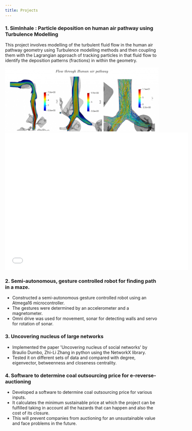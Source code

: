 ```yaml
---
title: Projects
---
```


### 1. SimInhale : Particle deposition on human air pathway using Turbulence Modelling

This project involves modelling of the turbulent fluid flow in the human air pathway geometry using Turbulence modelling methods and then coupling them with the Lagrangian approach of tracking particles in that fluid flow to identify the deposition patterns (fractions) in within the geometry.

<!-- ![](./images/siminhale-fluid-flow.png "Fluid Flow") -->
<img src="./images/siminhale-fluid-flow.png" alt="Fluid Flow" width="600"/>
<iframe width="600" height="450" src="./images/siminhale-50K.mp4" frameborder="0" allow="autoplay; encrypted-media" allowfullscreen></iframe> 

### 2. Semi-autonomous, gesture controlled robot for finding path in a maze.

  - Constructed a semi-autonomous gesture controlled robot using an Atmega16 microcontroller.
  - The gestures were determined by an accelerometer and a magnetometer.
  - Omni drive was used for movement, sonar for detecting walls and servo for rotation of sonar.

### 3. Uncovering nucleus of large networks

  - Implemented the paper 'Uncovering nucleus of social networks' by Braulio Dumbo, Zhi-Li Zhang in python using the NetworkX library.
  - Tested it on different sets of data and compared with degree, eigenvector, betweenness and closeness centrality.

### 4. Software to determine coal outsourcing price for e-reverse-auctioning

  - Developed a software to determine coal outsourcing price for various inputs.
  - It calculates the minimum sustainable price at which the project can be fulfilled taking in account all the hazards that can happen and also the cost of its closure.
  - This will prevent companies from auctioning for an unsustainable value and face problems in the future.
